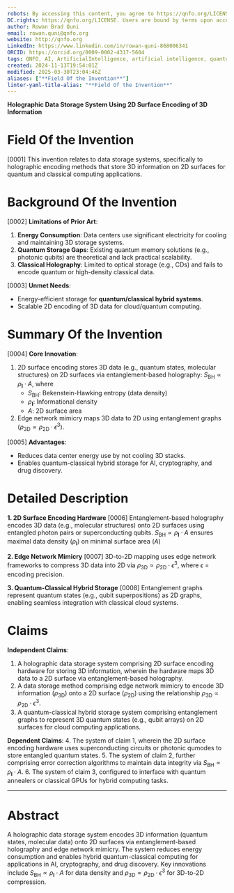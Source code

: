 ```yaml
---
robots: By accessing this content, you agree to https://qnfo.org/LICENSE. Non-commercial use only. Attribution required.
DC.rights: https://qnfo.org/LICENSE. Users are bound by terms upon access.
author: Rowan Brad Quni
email: rowan.quni@qnfo.org
website: http://qnfo.org
LinkedIn: https://www.linkedin.com/in/rowan-quni-868006341
ORCID: https://orcid.org/0009-0002-4317-5604
tags: QNFO, AI, ArtificialIntelligence, artificial intelligence, quantum, physics, science, Einstein, QuantumMechanics, quantum mechanics, QuantumComputing, quantum computing, information, InformationTheory, information theory, InformationalUniverse, informational universe, informational universe hypothesis, IUH
created: 2024-11-13T19:54:01Z
modified: 2025-03-30T23:04:46Z
aliases: ["**Field Of the Invention**"]
linter-yaml-title-alias: "**Field Of the Invention**"
---
```


**Holographic Data Storage System Using 2D Surface Encoding of 3D Information**

# **Field Of the Invention**

[0001] This invention relates to data storage systems, specifically to holographic encoding methods that store 3D information on 2D surfaces for quantum and classical computing applications.

# **Background Of the Invention**

[0002] **Limitations of Prior Art**:
1. **Energy Consumption**: Data centers use significant electricity for cooling and maintaining 3D storage systems.
2. **Quantum Storage Gaps**: Existing quantum memory solutions (e.g., photonic qubits) are theoretical and lack practical scalability.
3. **Classical Holography**: Limited to optical storage (e.g., CDs) and fails to encode quantum or high-density classical data.

[0003] **Unmet Needs**:
- Energy-efficient storage for **quantum/classical hybrid systems**.
- Scalable 2D encoding of 3D data for cloud/quantum computing.

# **Summary Of the Invention**

[0004] **Core Innovation**:
1. 2D surface encoding stores 3D data (e.g., quantum states, molecular structures) on 2D surfaces via entanglement-based holography: $S_{\text{BH}} \propto \rho_{\mathbf{I}} \cdot A$, where
   - $S_{\text{BH}}$: Bekenstein-Hawking entropy (data density)
   - $\rho_{\mathbf{I}}$: Informational density
   - $A$: 2D surface area
2. Edge network mimicry maps 3D data to 2D using entanglement graphs ($\rho_{\text{3D}} \propto \rho_{\text{2D}} \cdot \epsilon^3$).

[0005] **Advantages**:
- Reduces data center energy use by not cooling 3D stacks.
- Enables quantum-classical hybrid storage for AI, cryptography, and drug discovery.

# **Detailed Description**

**1. 2D Surface Encoding Hardware**
[0006] Entanglement-based holography encodes 3D data (e.g., molecular structures) onto 2D surfaces using entangled photon pairs or superconducting qubits. $S_{\text{BH}} \propto \rho_{\mathbf{I}} \cdot A$ ensures maximal data density ($\rho_{\mathbf{I}}$) on minimal surface area ($A$)

**2. Edge Network Mimicry**
[0007] 3D-to-2D mapping uses edge network frameworks to compress 3D data into 2D via $\rho_{\text{3D}} \propto \rho_{\text{2D}} \cdot \epsilon^3$, where $\epsilon$ = encoding precision.

**3. Quantum-Classical Hybrid Storage**
[0008] Entanglement graphs represent quantum states (e.g., qubit superpositions) as 2D graphs, enabling seamless integration with classical cloud systems.

# **Claims**

**Independent Claims**:
1. A holographic data storage system comprising 2D surface encoding hardware for storing 3D information, wherein the hardware maps 3D data to a 2D surface via entanglement-based holography.
2. A data storage method comprising edge network mimicry to encode 3D information ($\rho_{\text{3D}}$) onto a 2D surface ($\rho_{\text{2D}}$) using the relationship $\rho_{\text{3D}} \propto \rho_{\text{2D}} \cdot \epsilon^3$.
3. A quantum-classical hybrid storage system comprising entanglement graphs to represent 3D quantum states (e.g., qubit arrays) on 2D surfaces for cloud computing applications.

**Dependent Claims**:
4. The system of claim 1, wherein the 2D surface encoding hardware uses superconducting circuits or photonic qumodes to store entangled quantum states.
5. The system of claim 2, further comprising error correction algorithms to maintain data integrity via $S_{\text{BH}} \propto \rho_{\mathbf{I}} \cdot A$.
6. The system of claim 3, configured to interface with quantum annealers or classical GPUs for hybrid computing tasks.

---

# **Abstract**

A holographic data storage system encodes 3D information (quantum states, molecular data) onto 2D surfaces via entanglement-based holography and edge network mimicry. The system reduces energy consumption and enables hybrid quantum-classical computing for applications in AI, cryptography, and drug discovery. Key innovations include $S_{\text{BH}} \propto \rho_{\mathbf{I}} \cdot A$ for data density and $\rho_{\text{3D}} \propto \rho_{\text{2D}} \cdot \epsilon^3$ for 3D-to-2D compression.
